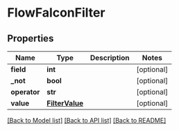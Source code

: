 # FlowFalconFilter

## Properties
Name | Type | Description | Notes
------------ | ------------- | ------------- | -------------
**field** | **int** |  | [optional] 
**_not** | **bool** |  | [optional] 
**operator** | **str** |  | [optional] 
**value** | [**FilterValue**](FilterValue.md) |  | [optional] 

[[Back to Model list]](../README.md#documentation-for-models) [[Back to API list]](../README.md#documentation-for-api-endpoints) [[Back to README]](../README.md)


